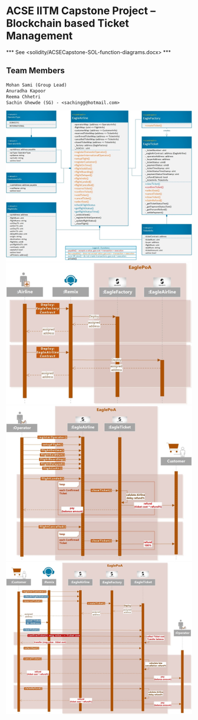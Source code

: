ACSE IITM Capstone Project – Blockchain based Ticket Management
===============================================================

*** See <solidity/ACSECapstone-SOL-function-diagrams.docx> ***
## Team Members
    Mohan Sami (Group Lead)
    Anuradha Kapoor
    Reema Chhetri
    Sachin Ghewde (SG) - <sachingg@hotmail.com>

![Contract Structure](contract_structure.jpg "Contract Stucture")
![Airline Functions](airline_functions.jpg "Airline Functions")
![Operator Functions](operator_functions.jpg "Operator Functions")
![Customer Functions](customer_functions.jpg "Customer Functions")
